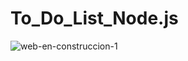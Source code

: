 # To_Do_List_Node.js

![web-en-construccion-1](https://user-images.githubusercontent.com/111855553/220915993-b90793ea-36ba-4088-a083-1e21447ade0d.png)
